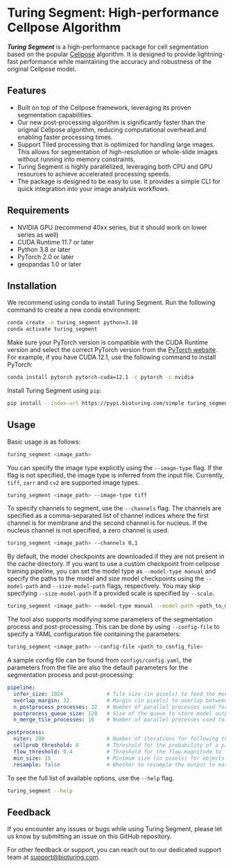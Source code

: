 # Turing Segment: High-performance Cellpose Algorithm

***Turing Segment*** is a high-performance package for cell segmentation based on the popular [Cellpose](https://github.com/MouseLand/cellpose) algorithm. It is designed to provide lightning-fast performance while maintaining the accuracy and robustness of the original Cellpose model.

## Features
- Built on top of the Cellpose framework, leveraging its proven segmentation capabilities.
- Our new post-processing algorithm is significantly faster than the original Cellpose algorithm, reducing computational overhead and enabling faster processing times.
- Support Tiled processing that is optimized for handling large images. This allows for segmentation of high-resolution or whole-slide images without running into memory constraints.
- Turing Segment is highly parallelized, leveraging both CPU and GPU resources to achieve accelerated processing speeds.
- The package is designed to be easy to use. It provides a simple CLI for quick integration into your image analysis workflows.

## Requirements
- NVIDIA GPU (recommend 40xx series, but it should work on lower series as well)
- CUDA Runtime 11.7 or later
- Python 3.8 or later
- PyTorch 2.0 or later
- geopandas 1.0 or later

## Installation

We recommend using conda to install Turing Segment. Run the following command to create a new conda environment:

```bash
conda create -n turing_segment python=3.10
conda activate turing_segment
```

Make sure your PyTorch version is compatible with the CUDA Runtime version and select the correct PyTorch version from the [PyTorch website](https://pytorch.org/get-started/locally/). For example, if you have CUDA 12.1, use the following command to install PyTorch:

```bash
conda install pytorch pytorch-cuda=12.1 -c pytorch -c nvidia
```

Install Turing Segment using `pip`:

```bash
pip install --index-url https://pypi.bioturing.com/simple turing_segment
```

## Usage

Basic usage is as follows:

```bash
turing_segment <image_path>
```

You can specify the image type explicitly using the `--image-type` flag. If the flag is not specified, the image type is inferred from the input file. Currently, `tiff`, `zarr` and `cv2` are supported image types.

```bash
turing_segment <image_path> --image-type tiff
```

To specify channels to segment, use the `--channels` flag. The channels are specified as a comma-separated list of channel indices where the first channel is for membrane and the second channel is for nucleus. If the nucleus channel is not specified, a zero channel is used.

```bash
turing_segment <image_path> --channels 0,1
```

By default, the model checkpoints are downloaded if they are not present in the cache directory. If you want to use a custom checkpoint from cellpose training pipeline, you can set the model type as `--model-type manual` and specify the paths to the model and size model checkpoints using the `--model-path` and `--size-model-path` flags, respectively. You may skip specifying `--size-model-path` if a provided scale is specified by ``--scale``.

```bash
turing_segment <image_path> --model-type manual --model-path <path_to_model_checkpoint> --size-model-path <path_to_size_model_checkpoint>
```

The tool also supports modifying some parameters of the segmentation process and post-processing. This can be done by using `--config-file` to specify a YAML configuration file containing the parameters:

```bash
turing_segment <image_path> --config-file <path_to_config_file>
```

A sample config file can be found from `configs/config.yaml`, the parameters from the file are also the default parameters for the segmentation process and post-processing:

```yaml
pipeline:
  infer_size: 1024              # Tile size (in pixels) to feed the model. The size is of the scaled tiles, not the original tiles from dividing the input image.
  overlap_margin: 32            # Margin (in pixels) to overlap between tiles during inference to reduce edge artifacts. Also of the scaled tiles.
  n_postprocess_processes: 32   # Number of parallel processes used for post-processing
  postprocess_queue_size: 128   # Size of the queue to store model output before post-processing
  n_merge_tile_processes: 16    # Number of parallel processes used to merge tiles into the final output

postprocess:
  niter: 200                    # Number of iterations for following the flow
  cellprob_threshold: 0         # Threshold for the probability of a pixel being part of a cell (in logit; 0 corresponds to 0.5 probability)
  flow_threshold: 0.4           # Threshold for the flow magnitude to filter out low-confidence regions
  min_size: 15                  # Minimum size (in pixels) for objects to be considered as cells
  resample: false               # Whether to resample the output to match the original image size when postprocessing (false to keep the inferred size). When scale > 1, set to true will improve postprocessing performance
```

To see the full list of available options, use the `--help` flag.

```bash
turing_segment --help
```

## Feedback

If you encounter any issues or bugs while using Turing Segment, please let us know by submitting an issue on this GitHub repository.

For other feedback or support, you can reach out to our dedicated support team at [support@bioturing.com](mailto:support@bioturing.com).



